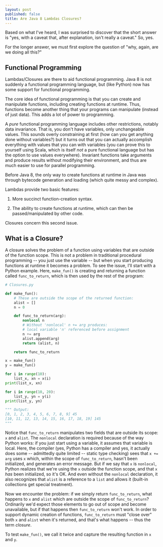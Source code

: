 ```yaml
---
layout: post
published: false
title: Are Java 8 Lambdas Closures?
---
```


Based on what I've heard, I was surprised to discover that the short answer
is "yes, with a caveat that, after explanation, isn't really a caveat." So,
yes.

For the longer answer, we must first explore the question of "why, again,
are we doing all this?"

## Functional Programming

Lambdas/Closures are there to aid functional programming. Java 8 is not
suddenly a functional programming language, but (like Python) now has some
support for functional programming.

The core idea of functional programming is that you can create and
manipulate functions, including creating functions at runtime. Thus,
functions become another thing that your programs can manipulate (instead
of just data). This adds a lot of power to programming.

A *pure* functional programming language includes other restrictions,
notably data invariance. That is, you don't have variables, only
unchangeable values. This sounds overly constraining at first (how can you
get anything done without variables?) but it turns out that you can
actually accomplish everything with values that you can with variables (you
can prove this to yourself using Scala, which is itself *not* a pure
functional language but has the option to use values everywhere). Invariant
functions take arguments and produce results without modifying their
environment, and thus are much easier to use for parallel programming.

Before Java 8, the only way to create functions at runtime in Java was
through bytecode generation and loading (which quite messy and complex).

Lambdas provide two basic features:

1. More succinct function-creation syntax.

2. The ability to create functions at runtime, which can then be
passed/manipulated by other code.

Closures concern this second issue.

## What is a Closure?

A closure solves the problem of a function using variables that are outside
of the function scope. This is not a problem in traditional procedural
programming -- you just use the variable -- but when you start producing
functions at runtime it becomes a problem. To see the issue, I'll start
with a Python example. Here, `make_fun()` is creating and returning a
function called `func_to_return`, which is then used by the rest of the
program:

```python
# Closures.py

def make_fun():
    # These are outside the scope of the returned function:
    alist = []
    n = 0

    def func_to_return(arg):
        nonlocal n
        # Without 'nonlocal' n += arg produces:
        # local variable 'n' referenced before assignment
        n += arg
        alist.append(arg)
        return (alist, n)

    return func_to_return

x = make_fun()
y = make_fun()

for i in range(10):
    list_x, xn = x(i)
print(list_x, xn)

for i in range(10, 20):
    list_y, yn = y(i)
print(list_y, yn)

""" Output:
[0, 1, 2, 3, 4, 5, 6, 7, 8, 9] 45
[10, 11, 12, 13, 14, 15, 16, 17, 18, 19] 145
"""
```

Notice that `func_to_return` manipulates two fields that are outside its
scope: `x` and `alist`. The `nonlocal` declaration is required because of
the way Python works: if you just start using a variable, it assumes that
variable is local. Here, the compiler (yes, Python has a compiler and yes,
it actually does some -- admittedly quite limited -- static type checking)
sees that `x += arg` uses `x` which, within the scope of `func_to_return`,
hasn't been initialized, and generates an error message. But if we say that
`x` is `nonlocal`, Python realizes that we're using the `x` outside the
function scope, and that `x` *has* been initialized, so it's OK. And even
without the `nonlocal` declaration, it also recognizes that `alist` is a
reference to a `list` and allows it (built-in collections get special
treatment).

Now we encounter the problem: if we simply return `func_to_return`, what
happens to `x` and `alist` which are outside the scope of `func_to_return`?
Ordinarily we'd expect those elements to go out of scope and become
unavailable, but if that happens then `func_to_return` won't work. In order
to support dynamic creation of functions, `func_to_return` must "close
over" both `x` and `alist` when it's returned, and that's what happens --
thus the term *closure*.

To test `make_fun()`, we call it twice and capture the resulting function in `x` and `y`.
